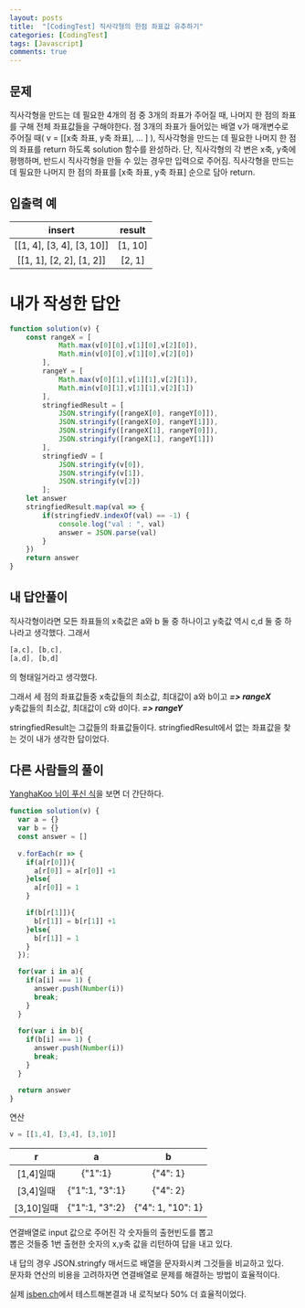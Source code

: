 ```yaml
---
layout: posts
title:  "[CodingTest] 직사각형의 한점 좌표값 유추하기"
categories: [CodingTest]
tags: [Javascript]
comments: true
---
```


## 문제

직사각형을 만드는 데 필요한 4개의 점 중 3개의 좌표가 주어질 때, 나머지 한 점의 좌표를 구해 전체 좌표값들을 구해야한다. 
점 3개의 좌표가 들어있는 배열 v가 매개변수로 주어질 때( v = [[x축 좌표, y축 좌표], ... ] ), 직사각형을 만드는 데 필요한 나머지 한 점의 좌표를 return 하도록 solution 함수를 완성하라. 단, 직사각형의 각 변은 x축, y축에 평행하며, 반드시 직사각형을 만들 수 있는 경우만 입력으로 주어짐.
직사각형을 만드는 데 필요한 나머지 한 점의 좌표를 [x축 좌표, y축 좌표] 순으로 담아 return.

## 입출력 예

| insert | result |
|:--------:|:--------:|
| \[[1, 4], [3, 4], [3, 10]] |	[1, 10] |
| \[[1, 1], [2, 2], [1, 2]] | [2, 1] |

# 내가 작성한 답안

```javascript
function solution(v) {
    const rangeX = [
            Math.max(v[0][0],v[1][0],v[2][0]), 
            Math.min(v[0][0],v[1][0],v[2][0])
        ],
        rangeY = [
            Math.max(v[0][1],v[1][1],v[2][1]), 
            Math.min(v[0][1],v[1][1],v[2][1])
        ],
        stringfiedResult = [
            JSON.stringify([rangeX[0], rangeY[0]]),
            JSON.stringify([rangeX[0], rangeY[1]]),
            JSON.stringify([rangeX[1], rangeY[0]]),
            JSON.stringify([rangeX[1], rangeY[1]])
        ],
        stringfiedV = [
            JSON.stringify(v[0]), 
            JSON.stringify(v[1]),
            JSON.stringify(v[2])
        ];
    let answer
    stringfiedResult.map(val => {
        if(stringfiedV.indexOf(val) == -1) {
            console.log("val : ", val)
            answer = JSON.parse(val)
        }
    })
    return answer
}
```

## 내 답안풀이

직사각형이라면 모든 좌표들의 x축값은 a와 b 둘 중 하나이고 y축값 역시 c,d 둘 중 하나라고 생각했다.
그래서
```javascript
[a,c], [b,c], 
[a,d], [b,d]
```
의 형태일거라고 생각했다.

그래서 세 점의 좌표값들중 
x축값들의 최소값, 최대값이 a와 b이고 ***=> rangeX***  
y축값들의 최소값, 최대값이 c와 d이다. ***=> rangeY***

stringfiedResult는 그값들의 좌표값들이다. 
stringfiedResult에서 없는 좌표값을 찾는 것이 내가 생각한 답이었다.

## 다른 사람들의 풀이

[YanghaKoo 님이 푸신 식](https://github.com/YanghaKoo/algorithm-study/blob/master/NAVERLINE/demo/demo1.js)을 보면 더 간단하다. 
```javascript
function solution(v) {
  var a = {}
  var b = {}
  const answer = []
  
  v.forEach(r => {
    if(a[r[0]]){
      a[r[0]] = a[r[0]] +1
    }else{
      a[r[0]] = 1
    }

    if(b[r[1]]){
      b[r[1]] = b[r[1]] +1
    }else{
      b[r[1]] = 1
    }
  });

  for(var i in a){
    if(a[i] === 1) {
      answer.push(Number(i))
      break;
    }
  }
  
  for(var i in b){
    if(b[i] === 1) {
      answer.push(Number(i))
      break;
    }
  }

  return answer
}
```

연산

```javascript
v = [[1,4], [3,4], [3,10]]
```

| r | a | b |
|:--------:|:--------:|:--------:|
| [1,4]일때 | {"1":1} | {"4": 1} |
| [3,4]일때 | {"1":1, "3":1} | {"4": 2} |
| [3,10]일때 | {"1":1, "3":2} | {"4": 1, "10": 1} |

연결배열로 input 값으로 주어진 각 숫자들의 출현빈도를 뽑고  
뽑은 것들중 1번 출현한 숫자의 x,y축 값을 리턴하여 답을 내고 있다.

내 답의 경우 JSON.stringfy 매서드로 배열을 문자화시켜 그것들을 비교하고 있다.  
문자화 연산의 비용을 고려하자면 연결배열로 문제를 해결하는 방법이 효율적이다.

실제 [jsben.ch](http://jsben.ch/)에서 테스트해본결과 내 로직보다 50% 더 효율적이었다.
